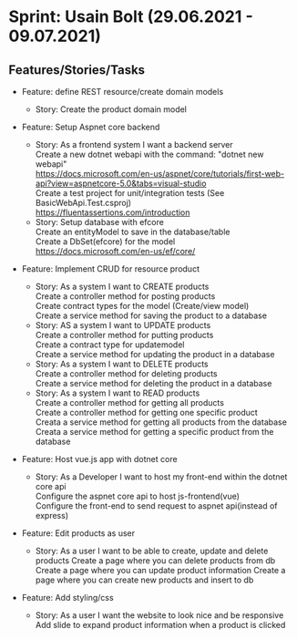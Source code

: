# Sprint: Usain Bolt (29.06.2021 - 09.07.2021)

## Features/Stories/Tasks

* Feature: define REST resource/create domain models
  - Story: Create the product domain model  

* Feature: Setup Aspnet core backend  
  - Story: As a frontend system I want a backend server    
Create a new dotnet webapi with the command: "dotnet new webapi"  
https://docs.microsoft.com/en-us/aspnet/core/tutorials/first-web-api?view=aspnetcore-5.0&tabs=visual-studio  
Create a test project for unit/integration tests (See BasicWebApi.Test.csproj)  
https://fluentassertions.com/introduction  
  - Story: Setup database with efcore  
Create an entityModel to save in the database/table  
Create a DbSet(efcore) for the model  
https://docs.microsoft.com/en-us/ef/core/  

* Feature: Implement CRUD for resource product
  - Story: As a system I want to CREATE products  
Create a controller method for posting products  
Create contract types for the model (Create/view model)  
Create a service method for saving the product to a database
  - Story: AS a system I want to UPDATE products  
Create a controller method for putting products  
Create a contract type for updatemodel  
Create a service method for updating the product in a database  
  - Story: As a system I want to DELETE products  
Create a controller method for deleting products  
Create a service method for deleting the product in a database
  - Story: As a system I want to READ   products  
Create a controller method for getting all products   
Create a controller method for getting one specific product    
Creata a service method for getting all products from the database  
Creata a service method for getting a specific product from the database  
    

* Feature: Host vue.js app with dotnet core  
  - Story: As a Developer I want to host my front-end within the dotnet core api  
Configure the aspnet core api to host js-frontend(vue)   
Configure the front-end to send request to aspnet api(instead of express)  



* Feature: Edit products as user
  - Story: As a user I want to be able to create, update and delete products
Create a page where you can delete products from db
Create a page where you can update product information
Create a page where you can create new products and insert to db

* Feature: Add styling/css
  - Story: As a user I want the website to look nice and be responsive
Add slide to expand product information when a product is clicked
